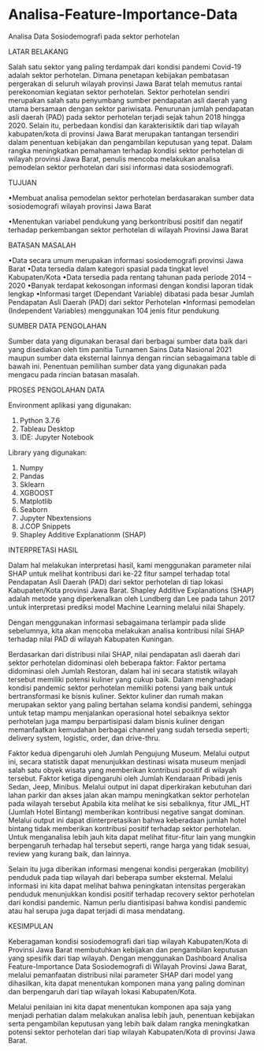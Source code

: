 # Analisa-Feature-Importance-Data
Analisa Data Sosiodemografi pada sektor perhotelan

LATAR BELAKANG

Salah satu sektor yang paling terdampak dari kondisi pandemi Covid-19 adalah sektor perhotelan. Dimana penetapan kebijakan pembatasan pergerakan di seluruh wilayah provinsi Jawa Barat telah memutus rantai perekonomian kegiatan sektor perhotelan. Sektor perhotelan sendiri merupakan salah satu penyumbang sumber pendapatan asli daerah yang utama bersamaan dengan sektor pariwisata. Penurunan jumlah pendapatan asli daerah (PAD) pada sektor perhotelan terjadi sejak tahun 2018 hingga 2020. Selain itu, perbedaan kondisi dan karakterisiktik dari tiap wilayah kabupaten/kota di provinsi Jawa Barat merupakan tantangan tersendiri dalam penentuan kebijakan dan pengambilan keputusan yang tepat. Dalam rangka meningkatkan pemahaman terhadap kondisi sektor perhotelan di wilayah provinsi Jawa Barat, penulis mencoba melakukan analisa pemodelan sektor perhotelan dari sisi informasi data sosiodemografi.

TUJUAN

•Membuat analisa pemodelan sektor perhotelan berdasarakan sumber data sosiodemografi wilayah provinsi Jawa Barat

•Menentukan variabel pendukung yang berkontribusi positif dan negatif terhadap perkembangan sektor perhotelan di wilayah Provinsi Jawa Barat

BATASAN MASALAH

•Data secara umum merupakan informasi sosiodemografi provinsi Jawa Barat
•Data tersedia dalam kategori spasial pada tingkat level Kabupaten/Kota
•Data tersedia pada rentang tahunan pada periode 2014 – 2020
•Banyak terdapat kekosongan informasi dengan kondisi laporan tidak lengkap
•Informasi target (Dependant Variable) dibatasi pada besar Jumlah Pendapatan Asli Daerah (PAD) dari sektor Perhotelan
•Informasi pemodelan (Independent Variables) menggunakan 104 jenis fitur pendukung

SUMBER DATA PENGOLAHAN

Sumber data yang digunakan berasal dari berbagai sumber data baik dari yang disediakan oleh tim panitia Turnamen Sains Data Nasional 2021 maupun sumber data eksternal lainnya dengan rincian sebagaimana table di bawah ini. Penentuan pemilihan sumber data yang digunakan pada mengacu pada rincian batasan masalah.

PROSES PENGOLAHAN DATA

Environment aplikasi yang digunakan:

1. Python 3.7.6
2. Tableau Desktop
3. IDE: Jupyter Notebook

Library yang digunakan:

1. Numpy
2. Pandas
3. Sklearn
4. XGBOOST
5. Matplotlib
6. Seaborn
7. Jupyter Nbextensions
8. J.COP Snippets
9. Shapley Additive Explanationm (SHAP)

INTERPRETASI HASIL

Dalam hal melakukan interpretasi hasil, kami menggunakan parameter nilai SHAP untuk melihat kontribusi dari ke-22 fitur sampel terhadap total Pendapatan Asli Daerah (PAD) dari sektor perhotelan di tiap lokasi Kabupaten/Kota provinsi Jawa Barat. Shapley Additive Explanations (SHAP) adalah metode yang diperkenalkan oleh Lundberg dan Lee pada tahun 2017 untuk interpretasi prediksi model Machine Learning melalui nilai Shapely.

Dengan menggunakan informasi sebagaimana terlampir pada slide sebelumnya, kita akan mencoba melakukan analisa kontribusi nilai SHAP terhadap nilai PAD di wilayah Kabupaten Kuningan. 

Berdasarkan dari distribusi nilai SHAP, nilai pendapatan asli daerah dari sektor perhotelan didominasi oleh beberapa faktor:
Faktor pertama didominasi oleh Jumlah Restoran, dalam hal ini secara statistik wilayah tersebut memiliki potensi kuliner yang cukup baik. Dalam menghadapi kondisi pandemic sektor perhotelan memiliki potensi yang baik untuk bertransformasi ke bisnis kuliner. Sektor kuliner dan rumah makan merupakan sektor yang paling bertahan selama kondisi pandemi, sehingga untuk tetap mampu menjalankan operasional hotel sebaiknya sektor perhotelan juga mampu berpartisipasi dalam bisnis kuliner dengan memanfaatkan kemudahan berbagai channel yang sudah tersedia seperti; delivery system, logistic, order, dan drive-thru.

Faktor kedua dipengaruhi oleh Jumlah Pengujung Museum. Melalui output ini, secara statistik dapat menunjukkan destinasi wisata museum menjadi salah satu obyek wisata yang memberikan kontribusi positif di wilayah tersebut.
Faktor ketiga dipengaruhi oleh Jumlah Kendaraan Pribadi jenis Sedan, Jeep, Minibus. Melalui output ini dapat diperkirakan kebutuhan dari lahan parkir dan akses jalan akan mampu meningkatkan sektor perhotelan pada wilayah tersebut
Apabila kita melihat ke sisi sebaliknya, fitur JML_HT (Jumlah Hotel Bintang) memberikan kontribusi negative sangat dominan. Melalui output ini dapat diinterpretasikan bahwa keberadaan jumlah hotel bintang tidak memberikan kontribusi positif terhadap sektor perhotelan. Untuk menganalisa lebih jauh kita dapat melihat fitur-fitur lain yang mungkin berpengaruh terhadap hal tersebut seperti, range harga yang tidak sesuai, review yang kurang baik, dan lainnya.

Selain itu juga diberikan informasi mengenai kondisi pergerakan (mobility) penduduk pada tiap wilayah dari beberapa sumber eksternal. Melalui informasi ini kita dapat melihat bahwa peningkatan intensitas pergerakan penduduk menunjukkan kondisi positif terhadap recovery sektor perhotelan dari kondisi pandemic. Namun perlu diantisipasi bahwa kondisi pandemic atau hal serupa juga dapat terjadi di masa mendatang.


KESIMPULAN

Keberagaman kondisi sosiodemografi dari tiap wilayah Kabupaten/Kota di Provinsi Jawa Barat membutuhkan kebijakan dan pengambilan keputusan yang spesifik dari tiap wilayah. Dengan menggunakan Dashboard Analisa Feature-Importance Data Sosiodemografi di Wilayah Provinsi Jawa Barat, melalui pemanfaatan distribusi nilai parameter SHAP dari model yang dihasilkan, kita dapat menentukan komponen mana yang paling dominan dan berpengaruh dari tiap wilayah lokasi Kabupaten/Kota.

Melalui penilaian ini kita dapat menentukan komponen apa saja yang menjadi perhatian dalam melakukan analisa lebih jauh, penentuan kebijakan serta pengambilan keputusan yang lebih baik dalam rangka meningkatkan potensi sektor perhotelan dari tiap wilayah Kabupaten/Kota di provinsi Jawa Barat.











